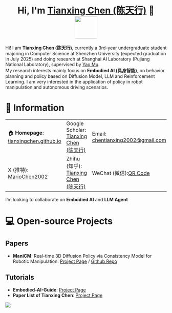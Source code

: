 <h1 align="center">
	Hi, I'm <a href="https://tianxingchen.github.io/" target="_blank">Tianxing Chen (陈天行)</a> 👋<br>
	<a href="tianxingchen.github.io.github.io" target="_blank"><img src="https://tianxingchen.github.io/files/sign.jpg" height="70px" style="margin-bottom:-1px"></a>
</h1>
<!-- <p> 	
	<a href="https://en.szu.edu.cn/"><img src="https://tianxingchen.github.io/files/szu_icon.png" height="100px" style="margin-bottom:-1px"></a>&nbsp; &nbsp; &nbsp;
	<a href="https://www.shlab.org.cn/"><img src="https://tianxingchen.github.io/files/shlab.jpeg" height="100px" style="margin-bottom:-3px"></a>&nbsp; &nbsp; &nbsp;
	<a href="https://icpc.global/"><img src="https://tianxingchen.github.io/files/ICPC.png" height="100px" style="margin-bottom:-1px"></a>&nbsp; &nbsp; &nbsp;
	<br>
<p> -->
Hi! I am <b>Tianxing Chen (陈天行)</b>, currently a 3rd-year undergraduate student majoring in Computer Science at Shenzhen University (expected graduation in July 2025) and doing research at Shanghai AI Laboratory (Pujiang National Laboratory), supervised by <a href="https://yaomarkmu.github.io/">Yao Mu</a>.<br>
My research interests mainly focus on <b>Embodied AI (具身智能)</b>, on behavior planning and policy based on Diffusion Model, LLM and Reinforcement Learning. I am very interested in the application of policy in robot manipulation and autonomous driving scenarios.


# 📎 Information
<table width="100%">
  <tr>
    <td>🏠 <b>Homepage</b>: <a href="https://tianxingchen.github.io" target="_blank">tianxingchen.github.io</a></td>
    <td>Google Scholar: <a href="https://scholar.google.com/citations?hl=en&user=pvS8MH8AAAAJ" target="_blank">Tianxing Chen (陈天行)</a></td>
    <td>Email: <a href="mailto:chentianxing2002@gmail.com" target="_blank">chentianxing2002@gmail.com</a></td>
  </tr>
	
  <tr>
    <td>X (推特): <a href="https://x.com/MarioChan2002" target="_blank">MarioChen2002</a></td>
    <td>Zhihu (知乎): <a href="https://www.zhihu.com/people/mario-chen-65" target="_blank">Tianxing Chen (陈天行)</a></td>
	<td>WeChat (微信):<a href="https://tianxingchen.github.io/files/my_wechat.jpg" targe="_blank">QR Code</a> </td>
  </tr>
</table>
I’m looking to collaborate on <strong>Embodied AI</strong> and <strong>LLM Agent</strong>

# 💻 Open-source Projects

## Papers
* **ManiCM**: Real-time 3D Diffusion Policy via Consistency Model for Robotic Manipulation: [Project Page](https://manicm-fast.github.io/) / [Github Repo](https://github.com/ManiCM-fast/ManiCM)

## Tutorials
* **Embodied-AI-Guide**: [Project Page](https://github.com/tianxingchen/Embodied-AI-Guide)
* **Paper List of Tianxing Chen**: [Project Page](https://github.com/tianxingchen/Paper-List)

<a href="github.com/tianxingchen">	  
	<a href="https://hits.seeyoufarm.com"><img src="https://hits.seeyoufarm.com/api/count/incr/badge.svg?url=https%3A%2F%2Fgithub.com%2Ftianxingchen&count_bg=%238710FF&title_bg=%23E140D1&icon=&icon_color=%23E7E7E7&title=Github+Viewers&edge_flat=false"/></a>
</a>
